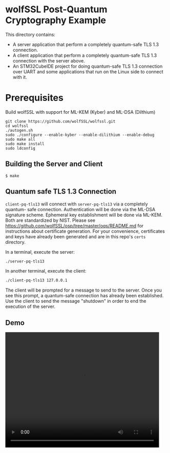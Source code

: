 # wolfSSL Post-Quantum Cryptography Example

This directory contains:

- A server application that perform a completely quantum-safe TLS 1.3
  connection.
- A client application that perform a completely quantum-safe TLS 1.3
  connection with the server above.
- An STM32CubeIDE project for doing quantum-safe TLS 1.3 connection over UART
  and some applications that run on the Linux side to connect with it.

# Prerequisites

Build wolfSSL with support for ML-KEM (Kyber) and ML-DSA (Dilthium)

```
git clone https://github.com/wolfSSL/wolfssl.git
cd wolfssl
./autogen.sh
sudo ./configure --enable-kyber --enable-dilithium --enable-debug 
sudo make all
sudo make install
sudo ldconfig
```
 
## Building the Server and Client

```
$ make
```

## Quantum safe TLS 1.3 Connection

`client-pq-tls13` will connect with `server-pq-tls13` via a completely quantum-
safe connection. Authentication will be done via the ML-DSA signature scheme.
Ephemeral key establishment will be done via ML-KEM. Both are standardized by
NIST. Please see
https://github.com/wolfSSL/osp/tree/master/oqs/README.md for instructions about
certificate generation. For your convenience, certificates and keys have already
been generated and are in this repo's `certs` directory.

In a terminal, execute the server:

```sh
./server-pq-tls13
```

In another terminal, execute the client:

```sh
./client-pq-tls13 127.0.0.1
```

The client will be prompted for a message to send to the server. Once you see
this prompt, a quantum-safe connection has already been established. Use the
client to send the message "shutdown" in order to end the execution of the
server.


## Demo

<video src="./pq_tls_server_client_demo_wolfssl.mkv" width="480" height="360" controls></video>